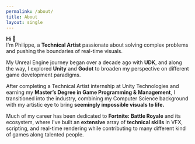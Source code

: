 ```yaml
---
permalink: /about/
title: About
layout: single
---
```

**Hi 👋**  
I'm Philippe, a **Technical Artist** passionate about solving complex problems and pushing the boundaries of real-time visuals.

My Unreal Engine journey began over a decade ago with **UDK**, and along the way, I explored **Unity** and **Godot** to broaden my perspective on different game development paradigms.

After completing a Technical Artist internship at Unity Technologies and earning my **Master’s Degree in Game Programming & Management**, I transitioned into the industry, combining my Computer Science background with my artistic eye to bring **seemingly impossible visuals to life.**

Much of my career has been dedicated to **Fortnite: Battle Royale** and its ecosystem, where I've built an **extensive** array of **technical skills** in VFX, scripting, and real-time rendering while contributing to many different kind of games along talented people.